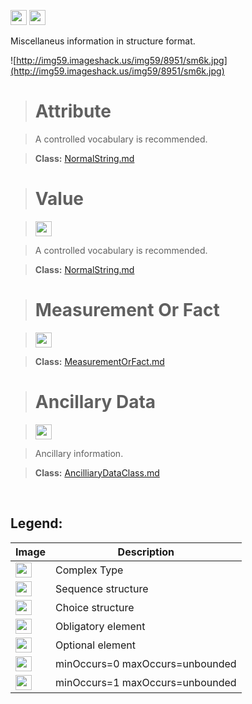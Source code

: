 <img src='http://imageshack.us/a/img16/5397/multipleg.jpg' width='26' height='24' /> <img src='http://img6.imageshack.us/img6/1315/sequencej.jpg' width='26' height='24' />

Miscellaneus information in structure format.

![http://img59.imageshack.us/img59/8951/sm6k.jpg](http://img59.imageshack.us/img59/8951/sm6k.jpg)



> # Attribute #

> A controlled vocabulary is recommended.

> <b>Class:</b>  [NormalString.md](../wiki/NormalString.md)

> # Value #

> <img src='http://img52.imageshack.us/img52/2777/elementkw.jpg' width='26' height='24' />

> A controlled vocabulary is recommended.

> <b>Class:</b>  [NormalString.md](../wiki/NormalString.md)

> # Measurement Or Fact #

> <img src='http://img19.imageshack.us/img19/4356/infinitol.jpg' width='26' height='24' />

> <b>Class:</b>  [MeasurementOrFact.md](../wiki/MeasurementOrFact.md)

> # Ancillary Data #

> <img src='http://img19.imageshack.us/img19/4356/infinitol.jpg' width='26' height='24' />

> Ancillary information.

> <b>Class:</b>  [AncilliaryDataClass.md](../wiki/AncilliaryDataClass.md)

<br>

<h2><b>Legend:</b></h2>

<table><thead><th>Image</th><th>Description</th></thead><tbody>
<tr><td><img src='http://imageshack.us/a/img16/5397/multipleg.jpg' width='26' height='24' /></td><td>Complex Type</td></tr>
<tr><td><img src='http://img6.imageshack.us/img6/1315/sequencej.jpg' width='26' height='24' /></td><td>Sequence structure</td></tr>
<tr><td><img src='http://img266.imageshack.us/img266/2791/choice.jpg' width='26' height='24' /></td><td>Choice structure</td></tr>
<tr><td><img src='http://img52.imageshack.us/img52/2777/elementkw.jpg' width='26' height='24' /></td><td>Obligatory element</td></tr>
<tr><td><img src='http://img585.imageshack.us/img585/4808/optional.jpg' width='26' height='24' /></td><td>Optional element</td></tr>
<tr><td><img src='http://img19.imageshack.us/img19/4356/infinitol.jpg' width='26' height='24' /></td><td>minOccurs=0 maxOccurs=unbounded</td></tr>
<tr><td><img src='http://img198.imageshack.us/img198/6134/unoinfinito.jpg' width='26' height='24' /></td><td>minOccurs=1 maxOccurs=unbounded</td></tr>
